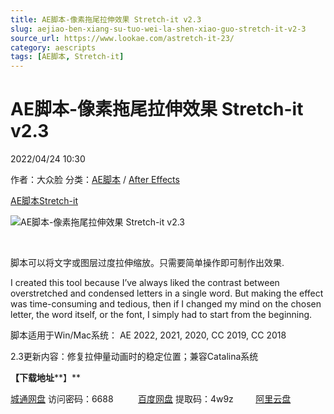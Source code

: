 ```yaml
---
title: AE脚本-像素拖尾拉伸效果 Stretch-it v2.3
slug: aejiao-ben-xiang-su-tuo-wei-la-shen-xiao-guo-stretch-it-v2-3
source_url: https://www.lookae.com/astretch-it-23/
category: aescripts
tags: [AE脚本, Stretch-it]
---
```

# AE脚本-像素拖尾拉伸效果 Stretch-it v2.3

2022/04/24 10:30

作者：大众脸
分类：[AE脚本](https://www.lookae.com/after-effects/aescripts/) / [After Effects](https://www.lookae.com/after-effects/)

[AE脚本](https://www.lookae.com/tag/ae%e8%84%9a%e6%9c%ac/)[Stretch-it](https://www.lookae.com/tag/stretch-it/)

![AE脚本-像素拖尾拉伸效果 Stretch-it v2.3](https://www.lookae.com/wp-content/uploads/2019/04/Stretch-it-2.jpg "AE脚本-像素拖尾拉伸效果 Stretch-it v2.3-LookAE.com")

﻿

脚本可以将文字或图层过度拉伸缩放。只需要简单操作即可制作出效果.

I created this tool because I’ve always liked the contrast between overstretched and condensed letters in a single word. But making the effect was time-consuming and tedious, then if I changed my mind on the chosen letter, the word itself, or the font, I simply had to start from the beginning.

脚本适用于Win/Mac系统： AE 2022, 2021, 2020, CC 2019, CC 2018

2.3更新内容：修复拉伸量动画时的稳定位置；兼容Catalina系统

**【下载地址****】**

[城通网盘](https://url70.ctfile.com/f/2827370-573192648-2beb50?p=4431) 访问密码：6688          [百度网盘](https://pan.baidu.com/s/1YpN7Nd2egQ4-SzVglbBR3Q?pwd=4w9z) 提取码：4w9z         [阿里云盘](https://www.aliyundrive.com/s/tMDoB9QrkoV)
